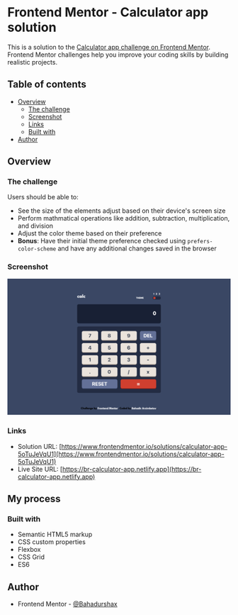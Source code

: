 # Frontend Mentor - Calculator app solution

This is a solution to the [Calculator app challenge on Frontend Mentor](https://www.frontendmentor.io/challenges/calculator-app-9lteq5N29). Frontend Mentor challenges help you improve your coding skills by building realistic projects. 

## Table of contents

- [Overview](#overview)
  - [The challenge](#the-challenge)
  - [Screenshot](#screenshot)
  - [Links](#links)
  - [Built with](#built-with)
- [Author](#author)


## Overview

### The challenge

Users should be able to:

- See the size of the elements adjust based on their device's screen size
- Perform mathmatical operations like addition, subtraction, multiplication, and division
- Adjust the color theme based on their preference
- **Bonus**: Have their initial theme preference checked using `prefers-color-scheme` and have any additional changes saved in the browser

### Screenshot

![](./project-screenshot.png)

### Links

- Solution URL: [https://www.frontendmentor.io/solutions/calculator-app-5oTuJeVqU1](https://www.frontendmentor.io/solutions/calculator-app-5oTuJeVqU1)
- Live Site URL: [https://br-calculator-app.netlify.app](https://br-calculator-app.netlify.app)

## My process

### Built with

- Semantic HTML5 markup
- CSS custom properties
- Flexbox
- CSS Grid
- ES6


## Author

- Frontend Mentor - [@Bahadurshax](https://www.frontendmentor.io/profile/Bahadurshax)